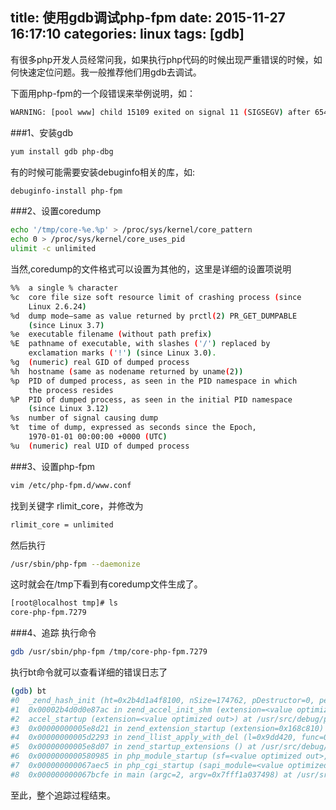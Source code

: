 title: 使用gdb调试php-fpm
date: 2015-11-27 16:17:10
categories: linux
tags: [gdb]
---

有很多php开发人员经常问我，如果执行php代码的时候出现严重错误的时候，如何快速定位问题。我一般推荐他们用gdb去调试。

下面用php-fpm的一个段错误来举例说明，如：

```bash
WARNING: [pool www] child 15109 exited on signal 11 (SIGSEGV) after 654.485221 seconds from start
```

###1、安装gdb

```bash
yum install gdb php-dbg
```

有的时候可能需要安装debuginfo相关的库，如:

```bash
debuginfo-install php-fpm
```

###2、设置coredump

```bash
echo '/tmp/core-%e.%p' > /proc/sys/kernel/core_pattern
echo 0 > /proc/sys/kernel/core_uses_pid
ulimit -c unlimited
```

当然,coredump的文件格式可以设置为其他的，这里是详细的设置项说明

```bash
%%  a single % character
%c  core file size soft resource limit of crashing process (since
    Linux 2.6.24)
%d  dump mode—same as value returned by prctl(2) PR_GET_DUMPABLE
    (since Linux 3.7)
%e  executable filename (without path prefix)
%E  pathname of executable, with slashes ('/') replaced by
    exclamation marks ('!') (since Linux 3.0).
%g  (numeric) real GID of dumped process
%h  hostname (same as nodename returned by uname(2))
%p  PID of dumped process, as seen in the PID namespace in which
    the process resides
%P  PID of dumped process, as seen in the initial PID namespace
    (since Linux 3.12)
%s  number of signal causing dump
%t  time of dump, expressed as seconds since the Epoch,
    1970-01-01 00:00:00 +0000 (UTC)
%u  (numeric) real UID of dumped process
```

###3、设置php-fpm

```bash
vim /etc/php-fpm.d/www.conf
```

找到关键字 rlimit_core，并修改为

```bash
rlimit_core = unlimited
```

然后执行

```bash
/usr/sbin/php-fpm --daemonize
```

这时就会在/tmp下看到有coredump文件生成了。

```bash
[root@localhost tmp]# ls
core-php-fpm.7279
```
###4、追踪
执行命令

```bash
gdb /usr/sbin/php-fpm /tmp/core-php-fpm.7279
```

执行bt命令就可以查看详细的错误日志了

```bash
(gdb) bt
#0  _zend_hash_init (ht=0x2b4d1a4f8100, nSize=174762, pDestructor=0, persistent=1 '\001') at /usr/src/debug/php-7.0.0RC8/Zend/zend_hash.c:172
#1  0x00002b4d0d0e87ac in zend_accel_init_shm (extension=<value optimized out>) at /usr/src/debug/php-7.0.0RC8/ext/opcache/ZendAccelerator.c:2387
#2  accel_startup (extension=<value optimized out>) at /usr/src/debug/php-7.0.0RC8/ext/opcache/ZendAccelerator.c:2640
#3  0x00000000005e8d21 in zend_extension_startup (extension=0x168c810) at /usr/src/debug/php-7.0.0RC8/Zend/zend_extensions.c:176
#4  0x00000000005d2293 in zend_llist_apply_with_del (l=0x9dd420, func=0x5e8d10 <zend_extension_startup>) at /usr/src/debug/php-7.0.0RC8/Zend/zend_llist.c:171
#5  0x00000000005e8d07 in zend_startup_extensions () at /usr/src/debug/php-7.0.0RC8/Zend/zend_extensions.c:197
#6  0x0000000000580985 in php_module_startup (sf=<value optimized out>, additional_modules=<value optimized out>, num_additional_modules=<value optimized out>) at /usr/src/debug/php-7.0.0RC8/main/main.c:2197
#7  0x000000000067aec5 in php_cgi_startup (sapi_module=<value optimized out>) at /usr/src/debug/php-7.0.0RC8/sapi/fpm/fpm/fpm_main.c:837
#8  0x000000000067bcfe in main (argc=2, argv=0x7fff1a037498) at /usr/src/debug/php-7.0.0RC8/sapi/fpm/fpm/fpm_main.c:1788
```
至此，整个追踪过程结束。
